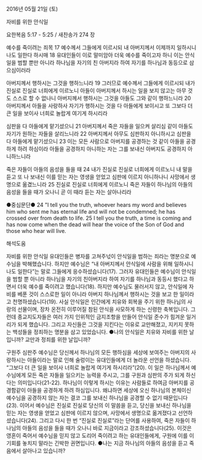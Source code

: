 2016년 05월 21일 (토)

자비를 위한 안식일



요한복음 5:17 - 5:25 / 새찬송가 274 장


예수를 죽이려는 죄목
17 예수께서 그들에게 이르시되 내 아버지께서 이제까지 일하시니 나도 일한다 하시매 18 유대인들이 이로 말미암아 더욱 예수를 죽이고자 하니 이는 안식일을 범할 뿐만 아니라 하나님을 자기의 친 아버지라 하여 자기를 하나님과 동등으로 삼으심이러라 

아버지께서 행하시는 그것을 행하느니라
19 그러므로 예수께서 그들에게 이르시되 내가 진실로 진실로 너희에게 이르노니 아들이 아버지께서 하시는 일을 보지 않고는 아무 것도 스스로 할 수 없나니 아버지께서 행하시는 그것을 아들도 그와 같이 행하느니라 20 아버지께서 아들을 사랑하사 자기가 행하시는 것을 다 아들에게 보이시고 또 그보다 더 큰 일을 보이사 너희로 놀랍게 여기게 하시리라 

심판을 다 아들에게 맡기셨으니
21 아버지께서 죽은 자들을 일으켜 살리심 같이 아들도 자기가 원하는 자들을 살리느니라 22 아버지께서 아무도 심판하지 아니하시고 심판을 다 아들에게 맡기셨으니 23 이는 모든 사람으로 아버지를 공경하는 것 같이 아들을 공경하게 하려 하심이라 아들을 공경하지 아니하는 자는 그를 보내신 아버지도 공경하지 아니하느니라 

죽은 자들이 아들의 음성을 들을 때
24 내가 진실로 진실로 너희에게 이르노니 내 말을 듣고 또 나 보내신 이를 믿는 자는 영생을 얻었고 심판에 이르지 아니하나니 사망에서 생명으로 옮겼느니라 25 진실로 진실로 너희에게 이르노니 죽은 자들이 하나님의 아들의 음성을 들을 때가 오나니 곧 이 때라 듣는 자는 살아나리라

●중심문단● 24 "I tell you the truth, whoever hears my word and believes him who sent me has eternal life and will not be condemned; he has crossed over from death to life. 25 I tell you the truth, a time is coming and has now come when the dead will hear the voice of the Son of God and those who hear will live.

해석도움





자비를 위한 안식일
유대인들은 병자를 고쳐주넋이 안식일을 범하는 죄라는 명분으로 예수님을 박해했습니다. 하지만 예수님은 “내 아버지께서 안식일에 사람을 위해 일하시니 나도 일한다”는 말로 그들에게 응수하셨습니다(17). 그러자 유대인들은 예수님이 안식일을 범할 뿐 아니라 하나님을 자기의 친아버지라 하여 자기를 하나님과 동등시 했다고 하면서 더욱 예수를 죽이려고 했습니다(18). 하지만 예수님도 물러서지 않고, 안식일에 자비를 베푼 것이 스스로한 일이 아니라 아버지 하나님께서 행하시는 것을 보고 한 일이라고 천명하셨습니다(19). 사실 안식일은 인간에게 치유와 회복을 주기 위한 하나님의 사랑의 선물이며, 장차 온전히 이루어질 참된 안식을 사모하게 하는 신령한 축복입니다. 그런데 종교지도자들은 여러 가지 인위적인 금지조항을 만들어 안식일 준수가 힘겨운 일거리가 되게 했습니다. 그리고 자신들은 그것을 지킨다는 이유로 교만해졌고, 지키지 못하는 백성들을 정죄하는 명분을 삼고 있었습니다. 
●나의 안식일은 치유와 자비를 위한 날입니까? 교만과 정죄를 위한 날입니까? 

구원주 심판주 
예수님은 당신께서 하나님의 모든 행하심을 세상에 보여주는 아버지의 사랑하시는 아들이라는 말로 인해 술렁이는 유대인들에게 더 놀라운 선언을 하셨습니다. “그보다 더 큰 일을 보이사 너희로 놀랍게 여기게 하시리라”(20). 이 일은 하나님께서 예수님에게 모든 죽은 자들을 일으키는 능력을 주시고, 그를 구원과 심판의 주가 되게 하신다는 의미입니다(21-22). 하나님이 이렇게 하시는 이유는 사람들로 하여금 아버지를 공경함같이 아들을 공경하게 하려 하심입니다. 왜냐하면 세상에 오신 하나님의 본체이신 예수님을 공경하지 않는 자는 결코 그를 보내신 하나님을 공경할 수 없기 때문입니다(23). 이어서 예수님은 진실로 진실로 당신의 이 말씀을 듣고, 당신을 보내신 하나님을 믿는 자는 영생을 얻었고 심판에 이르지 않으며, 사망에서 생명으로 옮겨졌다고 선언하셨습니다(24). 그리고 다시 한 번 “진실로 진실로”라는 단어를 사용하여, 죽은 자들이 하나님의 아들의 음성을 들을 때가 오나니 바로 지금이라고 강조하셨습니다(25). 이것은 영혼이 죽어서 예수님을 믿지 않고 도리어 죽이려고 하는 유대인들에게, 구원에 이를 이 기회를 놓치지 말라는 긴박한 권면입니다.
●나는 지금 하나님의 아들의 음성을 듣고 죽음에서 살아나고 있습니까?